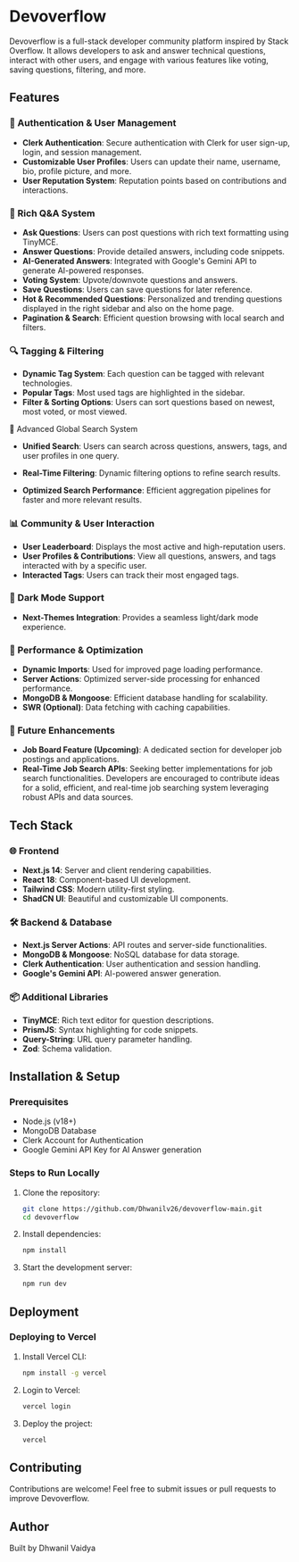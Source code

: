 # Devoverflow

Devoverflow is a full-stack developer community platform inspired by Stack Overflow. It allows developers to ask and answer technical questions, interact with other users, and engage with various features like voting, saving questions, filtering, and more.

## Features

### 🔐 Authentication & User Management

- **Clerk Authentication**: Secure authentication with Clerk for user sign-up, login, and session management.
- **Customizable User Profiles**: Users can update their name, username, bio, profile picture, and more.
- **User Reputation System**: Reputation points based on contributions and interactions.

### 📝 Rich Q&A System

- **Ask Questions**: Users can post questions with rich text formatting using TinyMCE.
- **Answer Questions**: Provide detailed answers, including code snippets.
- **AI-Generated Answers**: Integrated with Google's Gemini API to generate AI-powered responses.
- **Voting System**: Upvote/downvote questions and answers.
- **Save Questions**: Users can save questions for later reference.
- **Hot & Recommended Questions**: Personalized and trending questions displayed in the right sidebar and also on the home page.
- **Pagination & Search**: Efficient question browsing with local search and filters.

### 🔍 Tagging & Filtering

- **Dynamic Tag System**: Each question can be tagged with relevant technologies.
- **Popular Tags**: Most used tags are highlighted in the sidebar.
- **Filter & Sorting Options**: Users can sort questions based on newest, most voted, or most viewed.

🔎 Advanced Global Search System

- **Unified Search**: Users can search across questions, answers, tags, and user profiles in one query.

- **Real-Time Filtering**: Dynamic filtering options to refine search results.

- **Optimized Search Performance**: Efficient aggregation pipelines for faster and more relevant results.

### 📊 Community & User Interaction

- **User Leaderboard**: Displays the most active and high-reputation users.
- **User Profiles & Contributions**: View all questions, answers, and tags interacted with by a specific user.
- **Interacted Tags**: Users can track their most engaged tags.

### 🌙 Dark Mode Support

- **Next-Themes Integration**: Provides a seamless light/dark mode experience.

### 🚀 Performance & Optimization

- **Dynamic Imports**: Used for improved page loading performance.
- **Server Actions**: Optimized server-side processing for enhanced performance.
- **MongoDB & Mongoose**: Efficient database handling for scalability.
- **SWR (Optional)**: Data fetching with caching capabilities.

### 📡 Future Enhancements

- **Job Board Feature (Upcoming)**: A dedicated section for developer job postings and applications.
- **Real-Time Job Search APIs**: Seeking better implementations for job search functionalities. Developers are encouraged to contribute ideas for a solid, efficient, and real-time job searching system leveraging robust APIs and data sources.

## Tech Stack

### 🌐 Frontend

- **Next.js 14**: Server and client rendering capabilities.
- **React 18**: Component-based UI development.
- **Tailwind CSS**: Modern utility-first styling.
- **ShadCN UI**: Beautiful and customizable UI components.

### 🛠 Backend & Database

- **Next.js Server Actions**: API routes and server-side functionalities.
- **MongoDB & Mongoose**: NoSQL database for data storage.
- **Clerk Authentication**: User authentication and session handling.
- **Google's Gemini API**: AI-powered answer generation.

### 📦 Additional Libraries

- **TinyMCE**: Rich text editor for question descriptions.
- **PrismJS**: Syntax highlighting for code snippets.
- **Query-String**: URL query parameter handling.
- **Zod**: Schema validation.

## Installation & Setup

### Prerequisites

- Node.js (v18+)
- MongoDB Database
- Clerk Account for Authentication
- Google Gemini API Key for AI Answer generation

### Steps to Run Locally

1. Clone the repository:
   ```bash
   git clone https://github.com/Dhwanilv26/devoverflow-main.git
   cd devoverflow
   ```
2. Install dependencies:
   ```bash
   npm install
   ```
3. Start the development server:
   ```bash
   npm run dev
   ```

## Deployment

### Deploying to Vercel

1. Install Vercel CLI:
   ```bash
   npm install -g vercel
   ```
2. Login to Vercel:
   ```bash
   vercel login
   ```
3. Deploy the project:
   ```bash
   vercel
   ```

## Contributing

Contributions are welcome! Feel free to submit issues or pull requests to improve Devoverflow.

## Author

Built by Dhwanil Vaidya
